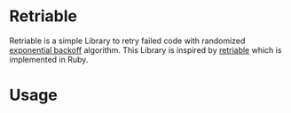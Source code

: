 # Retriable

Retriable is a simple Library to retry failed code with randomized [exponential backoff](https://en.wikipedia.org/wiki/Exponential_backoff) algorithm.
This Library is inspired by [retriable](https://github.com/kamui/retriable) which is implemented in Ruby.

# Usage

